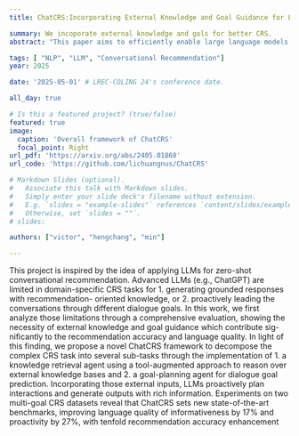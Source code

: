 ```yaml
---
title: ChatCRS:Incorporating External Knowledge and Goal Guidance for LLM-based Conversational Recommender Systems

summary: We incoporate external knowledge and gols for better CRS. 
abstract: "This paper aims to efficiently enable large language models (LLMs) to use external knowledge and goal guidance in conversa- tional recommender system (CRS) tasks. Advanced LLMs (e.g., ChatGPT) are limited in domain-specific CRS tasks for 1) generating grounded responses with recommendation- oriented knowledge, or 2) proactively leading the conversations through different dialogue goals. In this work, we first analyze those limitations through a comprehensive evaluation, showing the necessity of external knowledge and goal guidance which contribute sig- nificantly to the recommendation accuracy and language quality. In light of this finding, we propose a novel ChatCRS framework to decompose the complex CRS task into several sub-tasks through the implementation of 1) a knowledge retrieval agent using a tool-augmented approach to reason over external knowledge bases and 2) a goal-planning agent for dialogue goal prediction. Incorporating those external inputs, LLMs proactively plan interactions and generate outputs with rich information. Experiments on two multi-goal CRS datasets reveal that ChatCRS sets new state-of-the-art benchmarks, improving language quality of informativeness by 17% and proactivity by 27%, with tenfold recommendation accuracy enhancement"

tags: [ "NLP", "LLM", "Conversational Recommendation"]
year: 2025

date: '2025-05-01' # LREC-COLING 24's conference date. 

all_day: true

# Is this a featured project? (true/false)
featured: true
image:
  caption: 'Overall framework of ChatCRS'
  focal_point: Right
url_pdf: 'https://arxiv.org/abs/2405.01868'
url_code: 'https://github.com/lichuangnus/ChatCRS'

# Markdown Slides (optional).
#   Associate this talk with Markdown slides.
#   Simply enter your slide deck's filename without extension.
#   E.g. `slides = "example-slides"` references `content/slides/example-slides.md`.
#   Otherwise, set `slides = ""`.
# slides:

authors: ["victor", "hengchang", "min"]

---
```

This project is inspired by the idea of applying LLMs for zero-shot conversational recommendation. Advanced LLMs (e.g., ChatGPT) are limited in domain-specific CRS tasks for 1. generating grounded responses with recommendation- oriented knowledge, or 2. proactively leading the conversations through different dialogue goals. In this work, we first analyze those limitations through a comprehensive evaluation, showing the necessity of external knowledge and goal guidance which contribute sig- nificantly to the recommendation accuracy and language quality. In light of this finding, we propose a novel ChatCRS framework to decompose the complex CRS task into several sub-tasks through the implementation of 1. a knowledge retrieval agent using a tool-augmented approach to reason over external knowledge bases and 2. a goal-planning agent for dialogue goal prediction. Incorporating those external inputs, LLMs proactively plan interactions and generate outputs with rich information. Experiments on two multi-goal CRS datasets reveal that ChatCRS sets new state-of-the-art benchmarks, improving language quality of informativeness by 17% and proactivity by 27%, with tenfold recommendation accuracy enhancement
